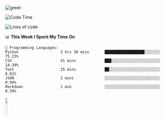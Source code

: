 ![greet](https://user-images.githubusercontent.com/44234583/146624354-9d461392-3676-4e7a-b12f-debc7319f53b.gif) 


<!--START_SECTION:waka-->
![Code Time](http://img.shields.io/badge/Code%20Time-388%20hrs%2017%20mins-blue)

![Lines of code](https://img.shields.io/badge/From%20Hello%20World%20I%27ve%20Written-682%20Thousand%20lines%20of%20code-blue)

📊 **This Week I Spent My Time On** 

```text
💬 Programming Languages: 
Python                   3 hrs 39 mins       ██████████████████░░░░░░░   75.23% 
CSV                      41 mins             ███░░░░░░░░░░░░░░░░░░░░░░   14.39% 
Text                     25 mins             ██░░░░░░░░░░░░░░░░░░░░░░░   8.81% 
JSON                     2 mins              ░░░░░░░░░░░░░░░░░░░░░░░░░   0.94% 
Markdown                 1 min               ░░░░░░░░░░░░░░░░░░░░░░░░░   0.58%

```


<!--END_SECTION:waka-->
<img src="https://user-images.githubusercontent.com/44234583/191059235-95ebfce1-7fc7-4eee-baff-214d902e7c18.gif" width="12%"/>
